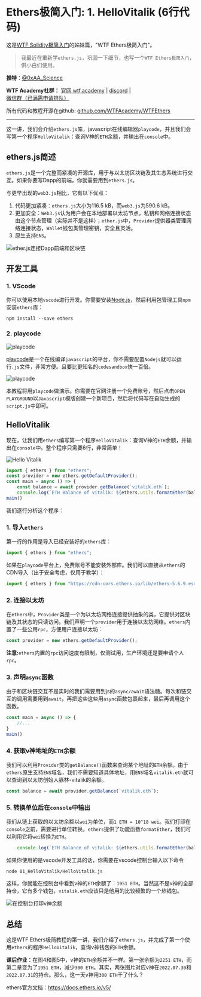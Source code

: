 # Ethers极简入门: 1. HelloVitalik (6行代码)

这是[WTF Solidity极简入门](https://github.com/WTFAcademy/WTFSolidity)的姊妹篇，"WTF Ethers极简入门"。

> 我最近在重新学`ethers.js`，巩固一下细节，也写一个`WTF Ethers极简入门`，供小白们使用。

**推特**：[@0xAA_Science](https://twitter.com/0xAA_Science)

**WTF Academy社群：** [官网 wtf.academy](https://wtf.academy) | [discord](https://discord.gg/5akcruXrsk) | [微信群（已满需申请排队）](https://docs.google.com/forms/d/e/1FAIpQLSe4KGT8Sh6sJ7hedQRuIYirOoZK_85miz3dw7vA1-YjodgJ-A/viewform)

所有代码和教程开源在github: [github.com/WTFAcademy/WTFEthers](https://github.com/WTFAcademy/WTFEthers)

-----

这一讲，我们会介绍`ethers.js`库，javascript在线编辑器`playcode`，并且我们会写第一个程序`HelloVitalik`：查询V神的`ETH`余额，并输出在`console`中。

## ethers.js简述

`ethers.js`是一个完整而紧凑的开源库，用于与以太坊区块链及其生态系统进行交互。如果你要写Dapp的前端，你就需要用到`ethers.js`。

与更早出现的`web3.js`相比，它有以下优点：

1. 代码更加紧凑：`ethers.js`大小为116.5 kB，而`web3.js`为590.6 kB。
2. 更加安全：`Web3.js`认为用户会在本地部署以太坊节点，私钥和网络连接状态由这个节点管理（实际并不是这样）；`ether.js`中，`Provider`提供器类管理网络连接状态，`Wallet`钱包类管理密钥，安全且灵活。
3. 原生支持`ENS`。

![ether.js连接Dapp前端和区块链](./img/1-1.png)

## 开发工具

### 1. VScode

你可以使用本地`vscode`进行开发。你需要安装[Node.js](https://nodejs.org/zh-cn/download/)，然后利用包管理工具`npm`安装`ethers`库：

```shell
npm install --save ethers
```

### 2. playcode

![playcode](./img/1-2.png)

[playcode](https://playcode.io/)是一个在线编译`javascript`的平台，你不需要配置`Nodejs`就可以运行`.js`文件，非常方便。且要比更知名的`codesandbox`快一百倍。

![playcode](./img/1-3.png)

本教程将用`playcode`做演示。你需要在官网注册一个免费账号，然后点击`OPEN PLAYGROUND`以`Javascript`模版创建一个新项目，然后将代码写在自动生成的`script.js`中即可。

## HelloVitalik

现在，让我们用`ethers`编写第一个程序`HelloVitalik`：查询V神的`ETH`余额，并输出在`console`中。整个程序只需要6行，非常简单！

![Hello Vitalik](./img/1-4.png)

```javascript
import { ethers } from "ethers";
const provider = new ethers.getDefaultProvider();
const main = async () => {
    const balance = await provider.getBalance(`vitalik.eth`);
    console.log(`ETH Balance of vitalik: ${ethers.utils.formatEther(balance)} ETH`);}
main()
```

我们逐行分析这个程序：

### 1. 导入`ethers`
第一行的作用是导入已经安装好的`ethers`库：
```javascript
import { ethers } from "ethers";
```
如果在`playcode`平台上，免费账号不能安装外部库。我们可以直接从`ethers`的CDN导入（出于安全考虑，仅用于教学）：
```javascript
import { ethers } from "https://cdn-cors.ethers.io/lib/ethers-5.6.9.esm.min.js";
```

### 2. 连接以太坊

在`ethers`中，`Provider`类是一个为以太坊网络连接提供抽象的类，它提供对区块链及其状态的只读访问。我们声明一个`provider`用于连接以太坊网络。`ethers`内置了一些公用`rpc`，方便用户连接以太坊：

```javascript
const provider = new ethers.getDefaultProvider();
```

**注意:**`ethers`内置的`rpc`访问速度有限制，仅测试用，生产环境还是要申请个人`rpc`。

### 3. 声明`async`函数

由于和区块链交互不是实时的我们需要用到js的`async/await`语法糖。每次和链交互的调用需要用到`await`，再把这些这些用`async`函数包裹起来，最后再调用这个函数。
```javascript
const main = async () => {
    //...
}
main()
```
### 4. 获取v神地址的`ETH`余额

我们可以利用`Provider`类的`getBalance()`函数来查询某个地址的`ETH`余额。由于`ethers`原生支持`ENS`域名，我们不需要知道具体地址，用`ENS`域名`vitalik.eth`就可以查询到以太坊创始人豚林-vitalik的余额。

```javascript
const balance = await provider.getBalance(`vitalik.eth`);
```

### 5. 转换单位后在`console`中输出

我们从链上获取的以太坊余额以`wei`为单位，而`1 ETH = 10^18 wei`。我们打印在`console`之前，需要进行单位转换。`ethers`提供了功能函数`formatEther`，我们可以利用它将`wei`转换为`ETH`。

```javascript
    console.log(`ETH Balance of vitalik: ${ethers.utils.formatEther(balance)} ETH`);
```
如果你使用的是vscode开发工具的话，你需要在vscode控制台输入以下命令
```shell
node 01_HelloVitalik/HelloVitalik.js
```
这样，你就能在控制台中看到v神的`ETH`余额了：`1951 ETH`。当然这不是v神的全部持仓，它有多个钱包，`vitalik.eth`应该只是他用的比较频繁的一个热钱包。

![在控制台打印v神余额](./img/1-5.png)


## 总结

这是WTF Ethers极简教程的第一讲，我们介绍了`ethers.js`，并完成了第一个使用`ethers`的程序`HelloVitalik`，查询v神钱包的`ETH`余额。

**课后作业**：在图4和图5中，v神的`ETH`余额并不一样。第一张余额为`2251 ETH`，而第二章变为了`1951 ETH`，减少`300 ETH`。其实，两张图片对应v神在`2022.07.30`和`2022.07.31`的持仓。那么，这一天v神用`300 ETH`干了什么？

ethers官方文档：https://docs.ethers.io/v5/

